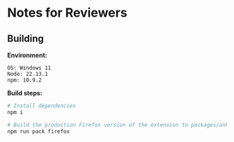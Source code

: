 # Notes for Reviewers

## Building

**Environment:**

```
OS: Windows 11  
Node: 22.13.1  
npm: 10.9.2
```

**Build steps:**

```sh
# Install dependencies
npm i

# Build the production Firefox version of the extension to packages/anki-jpdb.reader-firefox.xpi
npm run pack firefox
```
